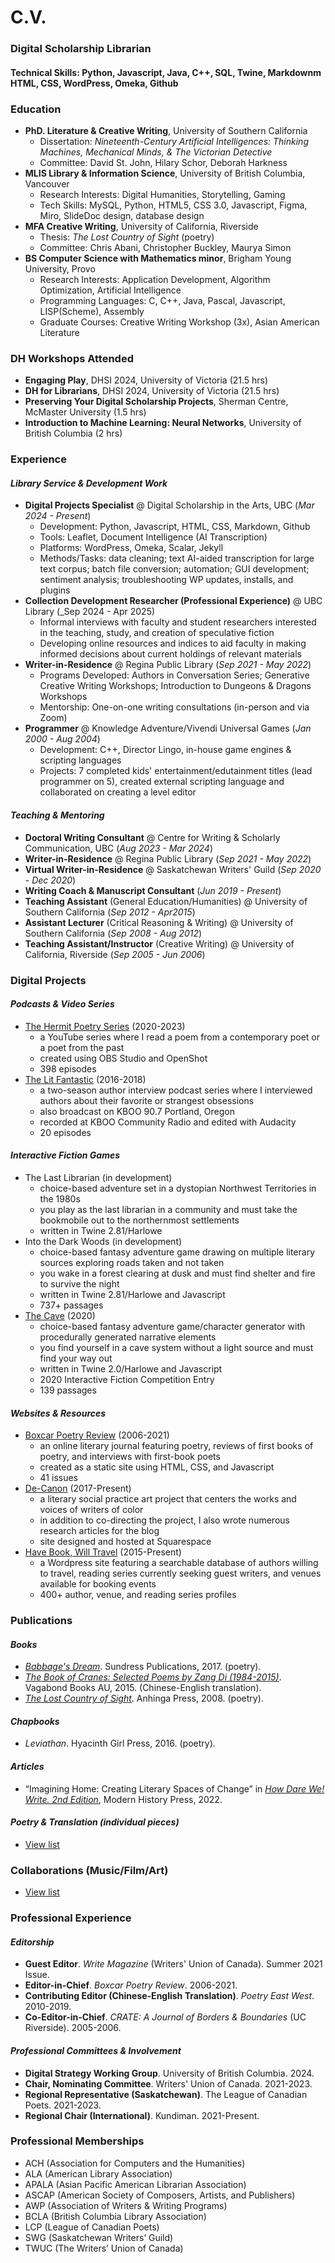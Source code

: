# C.V.

### Digital Scholarship Librarian
#### Technical Skills: Python, Javascript, Java, C++, SQL, Twine, Markdownm HTML, CSS, WordPress, Omeka, Github

### Education
- **PhD. Literature & Creative Writing**, University of Southern California
  - Dissertation: _Nineteenth-Century Artificial Intelligences: Thinking Machines, Mechanical Minds, & The Victorian Detective_
  - Committee: David St. John, Hilary Schor, Deborah Harkness
- **MLIS Library & Information Science**, University of British Columbia, Vancouver
  - Research Interests:  Digital Humanities, Storytelling, Gaming
  - Tech Skills: MySQL, Python, HTML5, CSS 3.0, Javascript, Figma, Miro, SlideDoc design, database design
- **MFA Creative Writing**, University of California, Riverside
  - Thesis: _The Lost Country of Sight_ (poetry)
  - Committee: Chris Abani, Christopher Buckley, Maurya Simon
- **BS Computer Science with Mathematics minor**, Brigham Young University, Provo
  - Research Interests: Application Development, Algorithm Optimization, Artificial Intelligence
  - Programming Languages: C, C++, Java, Pascal, Javascript, LISP(Scheme), Assembly
  - Graduate Courses: Creative Writing Workshop (3x), Asian American Literature

### DH Workshops Attended
- **Engaging Play**, DHSI 2024, University of Victoria (21.5 hrs)
- **DH for Librarians**, DHSI 2024, University of Victoria (21.5 hrs)
- **Preserving Your Digital Scholarship Projects**, Sherman Centre, McMaster University (1.5 hrs)
- **Introduction to Machine Learning: Neural Networks**, University of British Columbia (2 hrs)

### Experience
#### _Library Service & Development Work_
- **Digital Projects Specialist** @ Digital Scholarship in the Arts, UBC (_Mar 2024 - Present_)
  - Development: Python, Javascript, HTML, CSS, Markdown, Github
  - Tools: Leaflet, Document Intelligence (AI Transcription)
  - Platforms: WordPress, Omeka, Scalar, Jekyll
  - Methods/Tasks: data cleaning; text AI-aided transcription for large text corpus; batch file conversion; automation; GUI development; sentiment analysis; troubleshooting WP updates, installs, and plugins
- **Collection Development Researcher (Professional Experience)** @ UBC Library (_Sep 2024 - Apr 2025)
  - Informal interviews with faculty and student researchers interested in the teaching, study, and creation of speculative fiction
  - Developing online resources and indices to aid faculty in making informed decisions about current holdings of relevant materials
- **Writer-in-Residence** @ Regina Public Library (_Sep 2021 - May 2022_)
  - Programs Developed: Authors in Conversation Series; Generative Creative Writing Workshops; Introduction to Dungeons & Dragons Workshops
  - Mentorship: One-on-one writing consultations (in-person and via Zoom)  
- **Programmer** @ Knowledge Adventure/Vivendi Universal Games (_Jan 2000 - Aug 2004_)
  - Development: C++, Director Lingo, in-house game engines & scripting languages
  - Projects: 7 completed kids' entertainment/edutainment titles (lead programmer on 5), created external scripting language and collaborated on creating a level editor
  
#### _Teaching & Mentoring_
- **Doctoral Writing Consultant** @ Centre for Writing & Scholarly Communication, UBC (_Aug 2023 - Mar 2024_)
- **Writer-in-Residence** @ Regina Public Library (_Sep 2021 - May 2022_)
- **Virtual Writer-in-Residence** @ Saskatchewan Writers' Guild (_Sep 2020 - Dec 2020_)
- **Writing Coach & Manuscript Consultant** (_Jun 2019 - Present_)
- **Teaching Assistant** (General Education/Humanities) @ University of Southern California (_Sep 2012 - Apr2015_)
- **Assistant Lecturer** (Critical Reasoning & Writing) @ University of Southern California (_Sep 2008 - Aug 2012_)
- **Teaching Assistant/Instructor** (Creative Writing) @ University of California, Riverside (_Sep 2005 - Jun 2006_)

### Digital Projects 
#### _Podcasts & Video Series_
- [The Hermit Poetry Series](https://www.youtube.com/c/NeilAitken) (2020-2023)
   - a YouTube series where I read a poem from a contemporary poet or a poet from the past
   - created using OBS Studio and OpenShot
   - 398 episodes
- [The Lit Fantastic](http://www.thelitfantastic.com) (2016-2018)
   - a two-season author interview podcast series where I interviewed authors about their favorite or strangest obsessions
   - also broadcast on KBOO 90.7 Portland, Oregon
   - recorded at KBOO Community Radio and edited with Audacity
   - 20 episodes

#### _Interactive Fiction Games_
- The Last Librarian (in development)
   - choice-based adventure set in a dystopian Northwest Territories in the 1980s
   - you play as the last librarian in a community and must take the bookmobile out to the northernmost settlements
   - written in Twine 2.81/Harlowe
- Into the Dark Woods (in development)
   - choice-based fantasy adventure game drawing on multiple literary sources exploring roads taken and not taken
   - you wake in a forest clearing at dusk and must find shelter and fire to survive the night
   - written in Twine 2.81/Harlowe and Javascript
   - 737+ passages
- [The Cave](https://ifdb.org/viewgame?id=y771zb318c2szi9) (2020)
   - choice-based fantasy adventure game/character generator with procedurally generated narrative elements
   - you find yourself in a cave system without a light source and must find your way out
   - written in Twine 2.0/Harlowe and Javascript
   - 2020 Interactive Fiction Competition Entry
   - 139 passages

#### _Websites & Resources_
- [Boxcar Poetry Review](http://www.boxcarpoetry.com) (2006-2021)
   - an online literary journal featuring poetry, reviews of first books of poetry, and interviews with first-book poets
   - created as a static site using HTML, CSS, and Javascript
   - 41 issues
- [De-Canon](https://www.de-canon.com) (2017-Present)
   - a literary social practice art project that centers the works and voices of writers of color
   - in addition to co-directing the project, I also wrote numerous research articles for the blog
   - site designed and hosted at Squarespace
- [Have Book, Will Travel](http://www.havebookwilltravel.com) (2015-Present)
   - a Wordpress site featuring a searchable database of authors willing to travel, reading series currently seeking guest writers, and venues available for booking events
   - 400+ author, venue, and reading series profiles

### Publications 
#### _Books_ 
- [_Babbage's Dream_](https://sundress-publications.square.site/product/babbage-s-dream-by-neil-aitken/39). Sundress Publications, 2017. (poetry).
- [_The Book of Cranes: Selected Poems by Zang Di (1984-2015)_](https://vagabondpress.net/products/zang-di-the-book-of-cranes-selected-poems). Vagabond Books AU, 2015. (Chinese-English translation).
- [_The Lost Country of Sight_](https://www.anhingapress.org/poetry/the-lost-country-of-sight). Anhinga Press, 2008. (poetry).

#### _Chapbooks_
- _Leviathan_. Hyacinth Girl Press, 2016. (poetry).

#### _Articles_
- “Imagining Home: Creating Literary Spaces of Change” in [_How Dare We! Write. 2nd Edition_](https://www.modernhistorypress.com/store/How-Dare-We-Write-2nd-Edition-PB-p490926176), Modern History Press, 2022.

#### _Poetry & Translation (individual pieces)_
- [View list](creativewriting.md)

### Collaborations (Music/Film/Art)
- [View list](collaborations.md)


### Professional Experience
#### _Editorship_
- **Guest Editor**. _Write Magazine_ (Writers' Union of Canada). Summer 2021 Issue. 
- **Editor-in-Chief**. _Boxcar Poetry Review_. 2006-2021.
- **Contributing Editor (Chinese-English Translation)**. _Poetry East West_. 2010-2019.
- **Co-Editor-in-Chief**. _CRATE: A Journal of Borders & Boundaries_ (UC Riverside). 2005-2006.

#### _Professional Committees & Involvement_
- **Digital Strategy Working Group**. University of British Columbia. 2024.
- **Chair, Nominating Committee**. Writers' Union of Canada. 2021-2023.
- **Regional Representative (Saskatchewan)**. The League of Canadian Poets. 2021-2023.
- **Regional Chair (International)**. Kundiman. 2021-Present.

### Professional Memberships
- ACH (Association for Computers and the Humanities)
- ALA (American Library Association)
- APALA (Asian Pacific American Librarian Association)
- ASCAP (American Society of Composers, Artists, and Publishers)
- AWP (Association of Writers & Writing Programs)
- BCLA (British Columbia Library Association)
- LCP (League of Canadian Poets)
- SWG (Saskatchewan Writers’ Guild)
- TWUC (The Writers’ Union of Canada)

